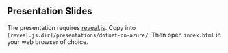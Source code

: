 ## Presentation Slides

The presentation requires [reveal.js](https://github.com/hakimel/reveal.js/). Copy into `[reveal.js.dir]/presentations/dotnet-on-azure/`. Then open `index.html` in your web browser of choice.
